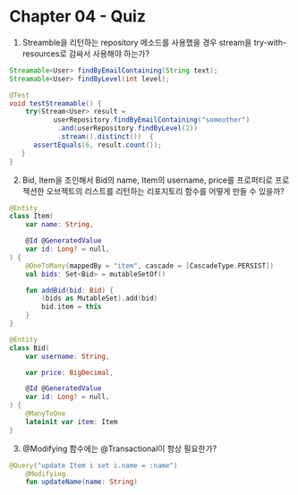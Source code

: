 # Chapter 04 - Quiz

1. Streamble을 리턴하는 repository 메소드를 사용했을 경우 stream을 try-with-resources로 감싸서 사용해야 하는가?

```Java
Streamable<User> findByEmailContaining(String text);
Streamable<User> findByLevel(int level);
```

```Java
@Test
void testStreamable() {
    try(Stream<User> result =                                       
           userRepository.findByEmailContaining("someother")        
            .and(userRepository.findByLevel(2))                     
            .stream().distinct())  {                                
      assertEquals(6, result.count());                              
   }
}
```

2. Bid, Item을 조인해서 Bid의 name, Item의 username,
price를 프로퍼티로 프로젝션한 오브젝트의 리스트를 리턴하는 리포지토리 함수를 어떻게 만들 수 있을까?

```Kotlin
@Entity
class Item(
    var name: String,

    @Id @GeneratedValue
    var id: Long? = null,
) {
    @OneToMany(mappedBy = "item", cascade = [CascadeType.PERSIST])
    val bids: Set<Bid> = mutableSetOf()

    fun addBid(bid: Bid) {
        (bids as MutableSet).add(bid)
        bid.item = this
    }
}
```

```Kotlin
@Entity
class Bid(
    var username: String,

    var price: BigDecimal,

    @Id @GeneratedValue
    var id: Long? = null,
) {
    @ManyToOne
    lateinit var item: Item
}
```
3. @Modifying 함수에는 @Transactional이 항상 필요한가?
```Kotlin
@Query("update Item i set i.name = :name")
    @Modifying
    fun updateName(name: String)
```